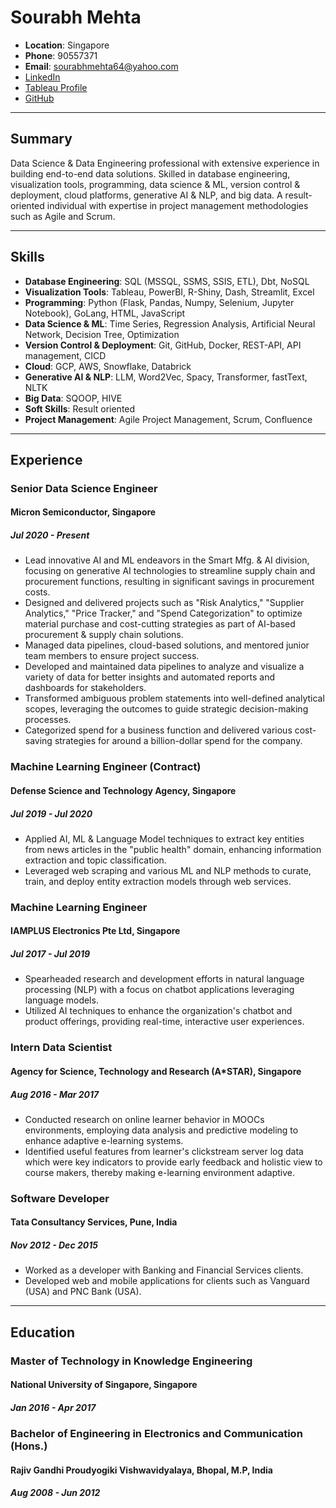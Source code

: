 # Sourabh Mehta

- **Location**: Singapore
- **Phone**: 90557371
- **Email**: sourabhmehta64@yahoo.com
- [LinkedIn](https://www.linkedin.com/in/sourabh-mehta-2ba200108)
- [Tableau Profile](https://public.tableau.com/app/profile/sourabh6710/viz/SourabhMehtaTableauResume/SourabhMehtaTableauResume?publish=yes)
- [GitHub](https://github.com/sourabhmehtasg)

---

## Summary

Data Science & Data Engineering professional with extensive experience in building end-to-end data solutions. Skilled in database engineering, visualization tools, programming, data science & ML, version control & deployment, cloud platforms, generative AI & NLP, and big data. A result-oriented individual with expertise in project management methodologies such as Agile and Scrum.

---

## Skills

- **Database Engineering**: SQL (MSSQL, SSMS, SSIS, ETL), Dbt, NoSQL
- **Visualization Tools**: Tableau, PowerBI, R-Shiny, Dash, Streamlit, Excel
- **Programming**: Python (Flask, Pandas, Numpy, Selenium, Jupyter Notebook), GoLang, HTML, JavaScript
- **Data Science & ML**: Time Series, Regression Analysis, Artificial Neural Network, Decision Tree, Optimization
- **Version Control & Deployment**: Git, GitHub, Docker, REST-API, API management, CICD
- **Cloud**: GCP, AWS, Snowflake, Databrick
- **Generative AI & NLP**: LLM, Word2Vec, Spacy, Transformer, fastText, NLTK
- **Big Data**: SQOOP, HIVE
- **Soft Skills**: Result oriented
- **Project Management**: Agile Project Management, Scrum, Confluence

---

## Experience

### Senior Data Science Engineer
#### Micron Semiconductor, Singapore
##### Jul 2020 - Present

- Lead innovative AI and ML endeavors in the Smart Mfg. & AI division, focusing on generative AI technologies to streamline supply chain and procurement functions, resulting in significant savings in procurement costs.
- Designed and delivered projects such as "Risk Analytics," "Supplier Analytics," "Price Tracker," and "Spend Categorization" to optimize material purchase and cost-cutting strategies as part of AI-based procurement & supply chain solutions.
- Managed data pipelines, cloud-based solutions, and mentored junior team members to ensure project success.
- Developed and maintained data pipelines to analyze and visualize a variety of data for better insights and automated reports and dashboards for stakeholders.
- Transformed ambiguous problem statements into well-defined analytical scopes, leveraging the outcomes to guide strategic decision-making processes.
- Categorized spend for a business function and delivered various cost-saving strategies for around a billion-dollar spend for the company.

### Machine Learning Engineer (Contract)
#### Defense Science and Technology Agency, Singapore
##### Jul 2019 - Jul 2020

- Applied AI, ML & Language Model techniques to extract key entities from news articles in the "public health" domain, enhancing information extraction and topic classification.
- Leveraged web scraping and various ML and NLP methods to curate, train, and deploy entity extraction models through web services.

### Machine Learning Engineer
#### IAMPLUS Electronics Pte Ltd, Singapore
##### Jul 2017 - Jul 2019

- Spearheaded research and development efforts in natural language processing (NLP) with a focus on chatbot applications leveraging language models.
- Utilized AI techniques to enhance the organization's chatbot and product offerings, providing real-time, interactive user experiences.

### Intern Data Scientist
#### Agency for Science, Technology and Research (A*STAR), Singapore
##### Aug 2016 - Mar 2017

- Conducted research on online learner behavior in MOOCs environments, employing data analysis and predictive modeling to enhance adaptive e-learning systems.
- Identified useful features from learner's clickstream server log data which were key indicators to provide early feedback and holistic view to course makers, thereby making e-learning environment adaptive.

### Software Developer
#### Tata Consultancy Services, Pune, India
##### Nov 2012 - Dec 2015

- Worked as a developer with Banking and Financial Services clients.
- Developed web and mobile applications for clients such as Vanguard (USA) and PNC Bank (USA).

---

## Education

### Master of Technology in Knowledge Engineering
#### National University of Singapore, Singapore
##### Jan 2016 - Apr 2017

### Bachelor of Engineering in Electronics and Communication (Hons.)
#### Rajiv Gandhi Proudyogiki Vishwavidyalaya, Bhopal, M.P, India
##### Aug 2008 - Jun 2012

